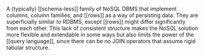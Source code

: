A (typically) [[schema-less]] family of NoSQL DBMS that implement columns, column families, and [[rows]] as a way of persisting data. They are superficially similar to RDBMS, except [[rows]] might differ significantly from each other. This lack of consistent structure makes the NoSQL solution more flexible and extendable in some ways but also limits the power of the [[query language]], since there can be no JOIN operators that assume rigid tabular structure. 